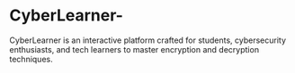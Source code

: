 # CyberLearner-
CyberLearner is an interactive platform crafted for students, cybersecurity enthusiasts, and tech learners to master encryption and decryption techniques.
